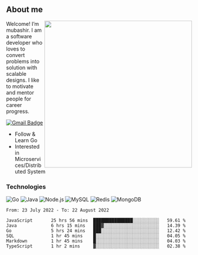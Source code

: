 ## About me

<img align="right" src="https://github-readme-stats-zhiwei-feng.vercel.app/api?username=mub4shir&show_icons=true" width="400" />

Welcome! I’m mubashir. I am a software developer who loves to convert problems into solution with scalable designs. I like to motivate and mentor people for career progress.

[![Gmail Badge](https://img.shields.io/badge/-mubashir11131719@gmail.com-c14438?style=flat-square&logo=Gmail&logoColor=white&link=mailto:mubashir11131719@gmail.com)](mailto:mubashir11131719@gmail.com)




- Follow & Learn Go
- Interested in Microservices/Distributed System


### Technologies
![Go](https://img.shields.io/badge/-Go-000000?style=flat-square&logo=go)
![Java](https://img.shields.io/badge/-Java-E34A86?style=flat-square&logo=java)
![Node.js](https://img.shields.io/badge/-Node.js-000000?style=flat-square&logo=node.js)
![MySQL](https://img.shields.io/badge/-MySQL-orange?style=flat-square&logo=MySQL)
![Redis](https://img.shields.io/badge/-Redis-black?style=flat-square&logo=Redis)
![MongoDB](https://img.shields.io/badge/-MongoDB-000000?style=flat-square&logo=mongodb)






<!--START_SECTION:waka-->

```text
From: 23 July 2022 - To: 22 August 2022

JavaScript       25 hrs 56 mins  ███████████████░░░░░░░░░░   59.61 %
Java             6 hrs 15 mins   ███▓░░░░░░░░░░░░░░░░░░░░░   14.39 %
Go               5 hrs 24 mins   ███░░░░░░░░░░░░░░░░░░░░░░   12.42 %
SQL              1 hr 45 mins    █░░░░░░░░░░░░░░░░░░░░░░░░   04.05 %
Markdown         1 hr 45 mins    █░░░░░░░░░░░░░░░░░░░░░░░░   04.03 %
TypeScript       1 hr 2 mins     ▓░░░░░░░░░░░░░░░░░░░░░░░░   02.38 %
```

<!--END_SECTION:waka-->
</p>


